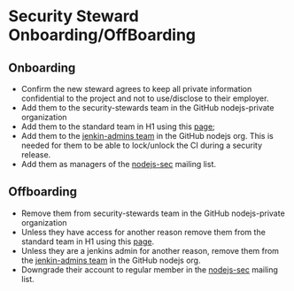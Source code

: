 # Security Steward Onboarding/OffBoarding

## Onboarding

* Confirm the new steward agrees to keep all private information confidential
  to the project and not to use/disclose to their employer.
* Add them to the security-stewards team in the GitHub nodejs-private
  organization
* Add them to the standard team in H1 using this
  [page](https://hackerone.com/nodejs/team_members);
* Add them to the
  [jenkin-admins team](https://GitHub.com/orgs/nodejs/teams/jenkins-admins)
  in the GitHub nodejs org. This is needed for them to be able
  to lock/unlock the CI during a security release.
* Add them as managers of the
  [nodejs-sec](https://groups.google.com/g/nodejs-sec/members) mailing list.

## Offboarding

* Remove them from security-stewards team in the GitHub nodejs-private
  organization
* Unless they have access for another reason remove them from the
  standard team in H1 using this
  [page](https://hackerone.com/nodejs/team_members).
* Unless they are a jenkins admin for another reason, remove them from the
  [jenkin-admins team](https://GitHub.com/orgs/nodejs/teams/jenkins-admins)
  in the GitHub nodejs org.
* Downgrade their account to regular member in the
  [nodejs-sec](https://groups.google.com/g/nodejs-sec/members) mailing list.
